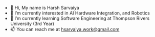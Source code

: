 - 👋 Hi, My name is Harsh Sarvaiya
- 👀 I’m currently interested in AI Hardware Integration, and Robotics
- 🌱 I’m currently learning Software Engineering at Thompson Rivers University (3rd Year)
- 📫 You can reach me at hsarvaiya.work@gmail.com

<!---
Harsh-Sarvaiya/Harsh-Sarvaiya is a ✨ special ✨ repository because its `README.md` (this file) appears on your GitHub profile.
You can click the Preview link to take a look at your changes.
--->

